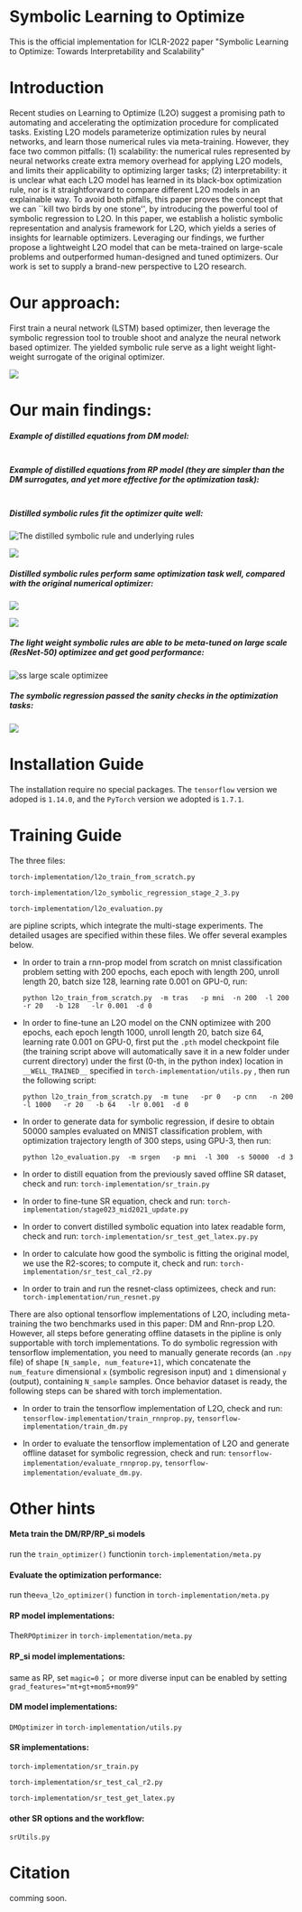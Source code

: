 # Symbolic Learning to Optimize

This is the official implementation for ICLR-2022 paper "Symbolic Learning to Optimize: Towards Interpretability and Scalability"

# Introduction

Recent studies on Learning to Optimize (L2O) suggest a promising path to automating and accelerating the optimization procedure for complicated tasks. Existing L2O models parameterize optimization rules by neural networks, and learn those numerical rules via meta-training. However, they face two common pitfalls: (1) scalability: the numerical rules represented by neural networks create extra memory overhead for applying L2O models, and limits their applicability to optimizing larger tasks; (2) interpretability: it is unclear what each L2O model has learned in its black-box optimization rule, nor is it straightforward to compare different L2O models in an explainable way. To avoid both pitfalls, this paper proves the concept that we can ``kill two birds by one stone'', by introducing the powerful tool of symbolic regression to L2O. In this paper, we establish a holistic symbolic representation and analysis framework for L2O, which yields a series of insights for learnable optimizers. Leveraging our findings, we further propose a lightweight L2O model that can be meta-trained on large-scale problems and outperformed human-designed and tuned optimizers. Our work is set to supply a brand-new perspective to L2O research.

# Our approach:

First train a neural network (LSTM) based optimizer, then leverage the symbolic regression tool to trouble shoot and analyze the neural network based optimizer. The yielded symbolic rule serve as a light weight light-weight surrogate of the original optimizer.

![](figs/workflow.png)

# Our main findings:

##### Example of distilled equations from DM model:

<img src="figs/dm.png" title="" alt="" data-align="center">

##### Example of distilled equations from RP model (they are simpler than the DM surrogates, and yet more effective for the optimization task):

<img src="figs/rp.png" title="" alt="" data-align="center">

##### Distilled symbolic rules fit the optimizer quite well:

![The distilled symbolic rule and underlying rules](figs/nonlinmap.png)

![](figs/r2table.png)

##### Distilled symbolic rules perform same optimization task well, compared with the original numerical optimizer:

![](figs/numbers.png)

![](figs/eva.png)

##### The light weight symbolic rules are able to be meta-tuned on large scale (ResNet-50) optimizee and get good performance:

![ss large scale optimizee](figs/large.png)

##### The symbolic regression passed the sanity checks in the optimization tasks:

![](figs/san.png)

# Installation Guide

The installation require no special packages. The `tensorflow` version we adoped is `1.14.0`, and the `PyTorch` version we adopted is `1.7.1`.

# Training Guide

The three files: 

`torch-implementation/l2o_train_from_scratch.py`

`torch-implementation/l2o_symbolic_regression_stage_2_3.py`

`torch-implementation/l2o_evaluation.py`

are pipline scripts, which integrate the multi-stage experiments. The detailed usages are specified within these files. We offer several examples below.

- In order to train a rnn-prop model from scratch on mnist classification problem setting with 200 epochs, each epoch with length 200, unroll length 20, batch size 128, learning rate 0.001 on GPU-0, run:
  
  `python l2o_train_from_scratch.py  -m tras   -p mni  -n 200  -l 200   -r 20   -b 128   -lr 0.001  -d 0`

- In order to fine-tune an L2O model on the CNN optimizee with 200 epochs, each epoch length 1000, unroll length 20, batch size 64, learning rate 0.001 on GPU-0, first put the `.pth`  model checkpoint file (the training script above will automatically save it in a new folder under current directory) under the first (0-th, in the python index) location in `__WELL_TRAINED__` specified in `torch-implementation/utils.py` , then run the following script:
  
  `python l2o_train_from_scratch.py  -m tune   -pr 0   -p cnn   -n 200  -l 1000   -r 20   -b 64   -lr 0.001  -d 0`

- In order to generate data for symbolic regression, if desire to obtain 50000 samples evaluated on MNIST classification problem, with optimization trajectory length of 300 steps, using GPU-3, then run:
  
  `python l2o_evaluation.py  -m srgen   -p mni  -l 300  -s 50000  -d 3`

- In order to distill equation from the previously saved offline SR dataset, check and run: `torch-implementation/sr_train.py`

- In order to fine-tune SR equation, check and run: `torch-implementation/stage023_mid2021_update.py`

- In order to convert distilled symbolic equation into latex readable form, check and run: `torch-implementation/sr_test_get_latex.py.py`

- In order to calculate how good the symbolic is fitting the original model, we use the R2-scores; to compute it, check and run: `torch-implementation/sr_test_cal_r2.py`

- In order to train and run the resnet-class optimizees, check and run: `torch-implementation/run_resnet.py`

There are also optional tensorflow implementations of L2O, including meta-training the two benchmarks used in this paper: DM and Rnn-prop L2O. However, all steps before generating offline datasets in the pipline is only supportable with torch implementations. To do symbolic regression with tensorflow implementation, you need to manually generate records (an `.npy` file) of shape `[N_sample, num_feature+1]`, which concatenate the `num_feature` dimensional `x` (symbolic regresison input) and `1` dimensional `y` (output), containing `N_sample` samples. Once behavior dataset is ready, the following steps can be shared with torch implementation.

- In order to train the tensorflow implementation of L2O, check and run: `tensorflow-implementation/train_rnnprop.py`, `tensorflow-implementation/train_dm.py`

- In order to evaluate the tensorflow implementation of L2O and generate offline dataset for symbolic regression, check and run: `tensorflow-implementation/evaluate_rnnprop.py`,  `tensorflow-implementation/evaluate_dm.py`.

# Other hints

#### Meta train the DM/RP/RP_si models

run the `train_optimizer()` functionin `torch-implementation/meta.py`

#### Evaluate the optimization performance:

run the`eva_l2o_optimizer()` function in `torch-implementation/meta.py`

#### RP model implementations:

The`RPOptimizer` in `torch-implementation/meta.py`

#### RP_si model implementations:

same as RP, set `magic=0`； or more diverse input can be enabled by setting `grad_features="mt+gt+mom5+mom99"`

#### DM model implementations:

`DMOptimizer` in `torch-implementation/utils.py`

#### SR implementations:

`torch-implementation/sr_train.py`

`torch-implementation/sr_test_cal_r2.py`

`torch-implementation/sr_test_get_latex.py`

#### other SR options and the workflow:

`srUtils.py`

# Citation

comming soon.